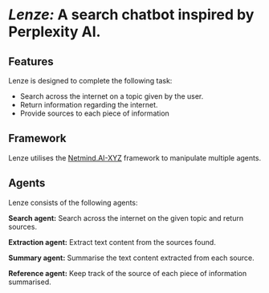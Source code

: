 # *Lenze:* A search chatbot inspired by Perplexity AI.

## Features
Lenze is designed to complete the following task:
- Search across the internet on a topic given by the user.
- Return information regarding the internet.
- Provide sources to each piece of information

## Framework
Lenze utilises the [Netmind.AI-XYZ](https://github.com/protagolabs/Netmind-AI-XYZ) framework to manipulate multiple agents.

## Agents
Lenze consists of the following agents:

**Search agent:** Search across the internet on the given topic and return sources.

**Extraction agent:** Extract text content from the sources found.

**Summary agent:** Summarise the text content extracted from each source.

**Reference agent:** Keep track of the source of each piece of information summarised.